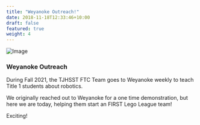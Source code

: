 ```yaml
---
title: "Weyanoke Outreach!"
date: 2018-11-18T12:33:46+10:00
draft: false
featured: true
weight: 4
---
```

![Image](/images/illustrations/weyanoke1.jpg)

### Weyanoke Outreach

During Fall 2021, the TJHSST FTC Team goes to Weyanoke weekly to teach Title 1 students about robotics. 

We originally reached out to Weyanoke for a one time demonstration, but here we are today, helping them start an FIRST Lego League team!

Exciting!